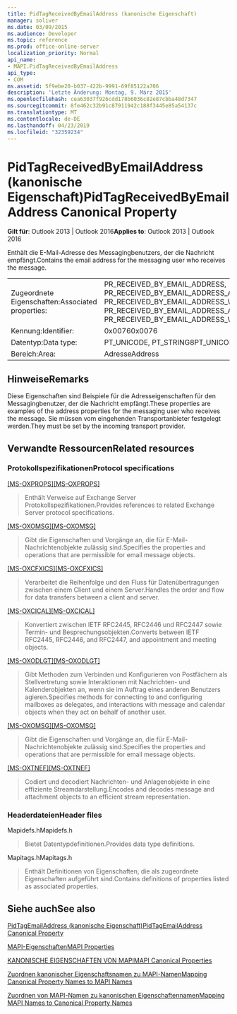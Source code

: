 ```yaml
---
title: PidTagReceivedByEmailAddress (kanonische Eigenschaft)
manager: soliver
ms.date: 03/09/2015
ms.audience: Developer
ms.topic: reference
ms.prod: office-online-server
localization_priority: Normal
api_name:
- MAPI.PidTagReceivedByEmailAddress
api_type:
- COM
ms.assetid: 5f9ebe20-b037-422b-9991-69f85122a706
description: 'Letzte Änderung: Montag, 9. März 2015'
ms.openlocfilehash: cea63037f926cdd178b6036c82e87cbba48d7347
ms.sourcegitcommit: 8fe462c32b91c87911942c188f3445e85a54137c
ms.translationtype: MT
ms.contentlocale: de-DE
ms.lasthandoff: 04/23/2019
ms.locfileid: "32359234"
---
```

# <a name="pidtagreceivedbyemailaddress-canonical-property"></a><span data-ttu-id="e2509-103">PidTagReceivedByEmailAddress (kanonische Eigenschaft)</span><span class="sxs-lookup"><span data-stu-id="e2509-103">PidTagReceivedByEmailAddress Canonical Property</span></span>

  
  
<span data-ttu-id="e2509-104">**Gilt für**: Outlook 2013 | Outlook 2016</span><span class="sxs-lookup"><span data-stu-id="e2509-104">**Applies to**: Outlook 2013 | Outlook 2016</span></span> 
  
<span data-ttu-id="e2509-105">Enthält die E-Mail-Adresse des Messagingbenutzers, der die Nachricht empfängt.</span><span class="sxs-lookup"><span data-stu-id="e2509-105">Contains the email address for the messaging user who receives the message.</span></span>
  
|||
|:-----|:-----|
|<span data-ttu-id="e2509-106">Zugeordnete Eigenschaften:</span><span class="sxs-lookup"><span data-stu-id="e2509-106">Associated properties:</span></span>  <br/> |<span data-ttu-id="e2509-107">PR_RECEIVED_BY_EMAIL_ADDRESS, PR_RECEIVED_BY_EMAIL_ADDRESS_A, PR_RECEIVED_BY_EMAIL_ADDRESS_W</span><span class="sxs-lookup"><span data-stu-id="e2509-107">PR_RECEIVED_BY_EMAIL_ADDRESS, PR_RECEIVED_BY_EMAIL_ADDRESS_A, PR_RECEIVED_BY_EMAIL_ADDRESS_W</span></span>  <br/> |
|<span data-ttu-id="e2509-108">Kennung:</span><span class="sxs-lookup"><span data-stu-id="e2509-108">Identifier:</span></span>  <br/> |<span data-ttu-id="e2509-109">0x0076</span><span class="sxs-lookup"><span data-stu-id="e2509-109">0x0076</span></span>  <br/> |
|<span data-ttu-id="e2509-110">Datentyp:</span><span class="sxs-lookup"><span data-stu-id="e2509-110">Data type:</span></span>  <br/> |<span data-ttu-id="e2509-111">PT_UNICODE, PT_STRING8</span><span class="sxs-lookup"><span data-stu-id="e2509-111">PT_UNICODE, PT_STRING8</span></span>  <br/> |
|<span data-ttu-id="e2509-112">Bereich:</span><span class="sxs-lookup"><span data-stu-id="e2509-112">Area:</span></span>  <br/> |<span data-ttu-id="e2509-113">Adresse</span><span class="sxs-lookup"><span data-stu-id="e2509-113">Address</span></span>  <br/> |
   
## <a name="remarks"></a><span data-ttu-id="e2509-114">Hinweise</span><span class="sxs-lookup"><span data-stu-id="e2509-114">Remarks</span></span>

<span data-ttu-id="e2509-115">Diese Eigenschaften sind Beispiele für die Adresseigenschaften für den Messagingbenutzer, der die Nachricht empfängt.</span><span class="sxs-lookup"><span data-stu-id="e2509-115">These properties are examples of the address properties for the messaging user who receives the message.</span></span> <span data-ttu-id="e2509-116">Sie müssen vom eingehenden Transportanbieter festgelegt werden.</span><span class="sxs-lookup"><span data-stu-id="e2509-116">They must be set by the incoming transport provider.</span></span>
  
## <a name="related-resources"></a><span data-ttu-id="e2509-117">Verwandte Ressourcen</span><span class="sxs-lookup"><span data-stu-id="e2509-117">Related resources</span></span>

### <a name="protocol-specifications"></a><span data-ttu-id="e2509-118">Protokollspezifikationen</span><span class="sxs-lookup"><span data-stu-id="e2509-118">Protocol specifications</span></span>

<span data-ttu-id="e2509-119">[[MS-OXPROPS]](https://msdn.microsoft.com/library/f6ab1613-aefe-447d-a49c-18217230b148%28Office.15%29.aspx)</span><span class="sxs-lookup"><span data-stu-id="e2509-119">[[MS-OXPROPS]](https://msdn.microsoft.com/library/f6ab1613-aefe-447d-a49c-18217230b148%28Office.15%29.aspx)</span></span>
  
> <span data-ttu-id="e2509-120">Enthält Verweise auf Exchange Server Protokollspezifikationen.</span><span class="sxs-lookup"><span data-stu-id="e2509-120">Provides references to related Exchange Server protocol specifications.</span></span>
    
<span data-ttu-id="e2509-121">[[MS-OXOMSG]](https://msdn.microsoft.com/library/daa9120f-f325-4afb-a738-28f91049ab3c%28Office.15%29.aspx)</span><span class="sxs-lookup"><span data-stu-id="e2509-121">[[MS-OXOMSG]](https://msdn.microsoft.com/library/daa9120f-f325-4afb-a738-28f91049ab3c%28Office.15%29.aspx)</span></span>
  
> <span data-ttu-id="e2509-122">Gibt die Eigenschaften und Vorgänge an, die für E-Mail-Nachrichtenobjekte zulässig sind.</span><span class="sxs-lookup"><span data-stu-id="e2509-122">Specifies the properties and operations that are permissible for email message objects.</span></span>
    
<span data-ttu-id="e2509-123">[[MS-OXCFXICS]](https://msdn.microsoft.com/library/b9752f3d-d50d-44b8-9e6b-608a117c8532%28Office.15%29.aspx)</span><span class="sxs-lookup"><span data-stu-id="e2509-123">[[MS-OXCFXICS]](https://msdn.microsoft.com/library/b9752f3d-d50d-44b8-9e6b-608a117c8532%28Office.15%29.aspx)</span></span>
  
> <span data-ttu-id="e2509-124">Verarbeitet die Reihenfolge und den Fluss für Datenübertragungen zwischen einem Client und einem Server.</span><span class="sxs-lookup"><span data-stu-id="e2509-124">Handles the order and flow for data transfers between a client and server.</span></span>
    
<span data-ttu-id="e2509-125">[[MS-OXCICAL]](https://msdn.microsoft.com/library/a685a040-5b69-4c84-b084-795113fb4012%28Office.15%29.aspx)</span><span class="sxs-lookup"><span data-stu-id="e2509-125">[[MS-OXCICAL]](https://msdn.microsoft.com/library/a685a040-5b69-4c84-b084-795113fb4012%28Office.15%29.aspx)</span></span>
  
> <span data-ttu-id="e2509-126">Konvertiert zwischen IETF RFC2445, RFC2446 und RFC2447 sowie Termin- und Besprechungsobjekten.</span><span class="sxs-lookup"><span data-stu-id="e2509-126">Converts between IETF RFC2445, RFC2446, and RFC2447, and appointment and meeting objects.</span></span>
    
<span data-ttu-id="e2509-127">[[MS-OXODLGT]](https://msdn.microsoft.com/library/01a89b11-9c43-4c40-b147-8f6a1ef5a44f%28Office.15%29.aspx)</span><span class="sxs-lookup"><span data-stu-id="e2509-127">[[MS-OXODLGT]](https://msdn.microsoft.com/library/01a89b11-9c43-4c40-b147-8f6a1ef5a44f%28Office.15%29.aspx)</span></span>
  
> <span data-ttu-id="e2509-128">Gibt Methoden zum Verbinden und Konfigurieren von Postfächern als Stellvertretung sowie Interaktionen mit Nachrichten- und Kalenderobjekten an, wenn sie im Auftrag eines anderen Benutzers agieren.</span><span class="sxs-lookup"><span data-stu-id="e2509-128">Specifies methods for connecting to and configuring mailboxes as delegates, and interactions with message and calendar objects when they act on behalf of another user.</span></span>
    
<span data-ttu-id="e2509-129">[[MS-OXOMSG]](https://msdn.microsoft.com/library/daa9120f-f325-4afb-a738-28f91049ab3c%28Office.15%29.aspx)</span><span class="sxs-lookup"><span data-stu-id="e2509-129">[[MS-OXOMSG]](https://msdn.microsoft.com/library/daa9120f-f325-4afb-a738-28f91049ab3c%28Office.15%29.aspx)</span></span>
  
> <span data-ttu-id="e2509-130">Gibt die Eigenschaften und Vorgänge an, die für E-Mail-Nachrichtenobjekte zulässig sind.</span><span class="sxs-lookup"><span data-stu-id="e2509-130">Specifies the properties and operations that are permissible for email message objects.</span></span>
    
<span data-ttu-id="e2509-131">[[MS-OXTNEF]](https://msdn.microsoft.com/library/1f0544d7-30b7-4194-b58f-adc82f3763bb%28Office.15%29.aspx)</span><span class="sxs-lookup"><span data-stu-id="e2509-131">[[MS-OXTNEF]](https://msdn.microsoft.com/library/1f0544d7-30b7-4194-b58f-adc82f3763bb%28Office.15%29.aspx)</span></span>
  
> <span data-ttu-id="e2509-132">Codiert und decodiert Nachrichten- und Anlagenobjekte in eine effiziente Streamdarstellung.</span><span class="sxs-lookup"><span data-stu-id="e2509-132">Encodes and decodes message and attachment objects to an efficient stream representation.</span></span>
    
### <a name="header-files"></a><span data-ttu-id="e2509-133">Headerdateien</span><span class="sxs-lookup"><span data-stu-id="e2509-133">Header files</span></span>

<span data-ttu-id="e2509-134">Mapidefs.h</span><span class="sxs-lookup"><span data-stu-id="e2509-134">Mapidefs.h</span></span>
  
> <span data-ttu-id="e2509-135">Bietet Datentypdefinitionen.</span><span class="sxs-lookup"><span data-stu-id="e2509-135">Provides data type definitions.</span></span>
    
<span data-ttu-id="e2509-136">Mapitags.h</span><span class="sxs-lookup"><span data-stu-id="e2509-136">Mapitags.h</span></span>
  
> <span data-ttu-id="e2509-137">Enthält Definitionen von Eigenschaften, die als zugeordnete Eigenschaften aufgeführt sind.</span><span class="sxs-lookup"><span data-stu-id="e2509-137">Contains definitions of properties listed as associated properties.</span></span>
    
## <a name="see-also"></a><span data-ttu-id="e2509-138">Siehe auch</span><span class="sxs-lookup"><span data-stu-id="e2509-138">See also</span></span>



[<span data-ttu-id="e2509-139">PidTagEmailAddress (kanonische Eigenschaft)</span><span class="sxs-lookup"><span data-stu-id="e2509-139">PidTagEmailAddress Canonical Property</span></span>](pidtagemailaddress-canonical-property.md)


[<span data-ttu-id="e2509-140">MAPI-Eigenschaften</span><span class="sxs-lookup"><span data-stu-id="e2509-140">MAPI Properties</span></span>](mapi-properties.md)
  
[<span data-ttu-id="e2509-141">KANONISCHE EIGENSCHAFTEN VON MAPI</span><span class="sxs-lookup"><span data-stu-id="e2509-141">MAPI Canonical Properties</span></span>](mapi-canonical-properties.md)
  
[<span data-ttu-id="e2509-142">Zuordnen kanonischer Eigenschaftsnamen zu MAPI-Namen</span><span class="sxs-lookup"><span data-stu-id="e2509-142">Mapping Canonical Property Names to MAPI Names</span></span>](mapping-canonical-property-names-to-mapi-names.md)
  
[<span data-ttu-id="e2509-143">Zuordnen von MAPI-Namen zu kanonischen Eigenschaftennamen</span><span class="sxs-lookup"><span data-stu-id="e2509-143">Mapping MAPI Names to Canonical Property Names</span></span>](mapping-mapi-names-to-canonical-property-names.md)

